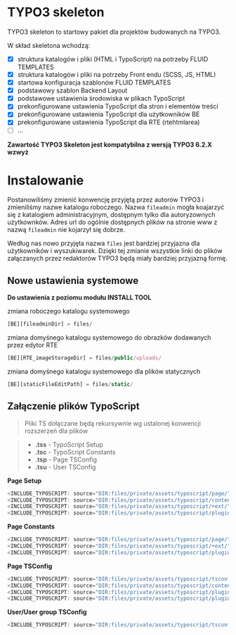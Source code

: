 TYPO3 skeleton
=====

TYPO3 skeleton to startowy pakiet dla projektów budowanych na TYPO3.

W skład skeletona wchodzą:

- [x] struktura katalogów i pliki (HTML i TypoScript) na potrzeby FLUID TEMPLATES
- [x] struktura katalogów i pliki na potrzeby Front endu (SCSS, JS, HTML)
- [x] startowa konfiguracja szablonów FLUID TEMPLATES
- [x] podstawowy szablon Backend Layout
- [x] podstawowe ustawienia środowiska w plikach TypoScript
- [x] prekonfigurowane ustawienia TypoScript dla stron i elementów treści
- [x] prekonfigurowane ustawienia TypoScript dla użytkowników BE
- [x] prekonfigurowane ustawienia TypoScript dla RTE (rtehtmlarea)
- [ ] ...

**Zawartość TYPO3 Skeleton jest kompatybilna z wersją TYPO3 6.2.X wzwyż**

Instalowanie
=====

Postanowiliśmy zmienić konwencję przyjętą przez autorów TYPO3 i zmieniliśmy nazwe katalogu roboczego.
Nazwa `fileadmin` mogła koajarzyć się z katalogiem administracyjnym, dostępnym tylko dla autoryzownych
użytkownków. Adres url do ogólnie dostępnych plików na stronie www z nazwą `fileadmin` nie kojarzył się dobrze.

Według nas nowo przyjęta nazwa `files` jest bardziej przyjazna dla użytkowników i wyszukiwarek.
Dzięki tej zmianie wszystkie linki do plików załączanych przez redaktorów TYPO3 będą miały
bardziej przyjazną formę.



Nowe ustawienia systemowe
-----

**Do ustawienia z poziomu modułu INSTALL TOOL**

zmiana roboczego katalogu systemowego
```javascript
[BE][fileadminDir] = files/
```

zmiana domyśnego katalogu systemowego do obrazków dodawanych przez edytor RTE
```javascript
[BE][RTE_imageStorageDir] = files/public/uploads/
```

zmiana domyśnego katalogu systemowego dla plików statycznych
```javascript
[BE][staticFileEditPath] = files/static/
```


Załączenie plików TypoScript
-----

> Pliki TS dołączane będą rekursywnie wg ustalonej konwencji rozszerzeń dla plików

> - **.tss** - TypoScript Setup
> - **.tsc** - TypoScript Constants
> - **.tsp** - Page TSConfig
> - **.tsu** - User TSConfig

**Page Setup**

```javascript
<INCLUDE_TYPOSCRIPT: source="DIR:files/private/assets/typoscript/page/" extensions="tss">
<INCLUDE_TYPOSCRIPT: source="DIR:files/private/assets/typoscript/content/" extensions="tss">
<INCLUDE_TYPOSCRIPT: source="DIR:files/private/assets/typoscript/+ext/" extensions="tss">
<INCLUDE_TYPOSCRIPT: source="DIR:files/private/assets/typoscript/plugins/" extensions="tss">
```

**Page Constants**

```javascript
<INCLUDE_TYPOSCRIPT: source="DIR:files/private/assets/typoscript/page/" extensions="tsc">
<INCLUDE_TYPOSCRIPT: source="DIR:files/private/assets/typoscript/+ext/" extensions="tsc">
<INCLUDE_TYPOSCRIPT: source="DIR:files/private/assets/typoscript/plugins/" extensions="tsc">
```

**Page TSConfig**

```javascript
<INCLUDE_TYPOSCRIPT: source="DIR:files/private/assets/typoscript/tsconfig_page/" extensions="tsp">
<INCLUDE_TYPOSCRIPT: source="DIR:files/private/assets/typoscript/content/" extensions="tsp">
<INCLUDE_TYPOSCRIPT: source="DIR:files/private/assets/typoscript/plugins/news/" extensions="tsp">
<INCLUDE_TYPOSCRIPT: source="DIR:files/private/assets/typoscript/plugins/rtehtmlarea/" extensions="tsp">
```

**User/User group TSConfig**

```javascript
<INCLUDE_TYPOSCRIPT: source="DIR:files/private/assets/typoscript/tsconfig_user/" extensions="tsu">
```